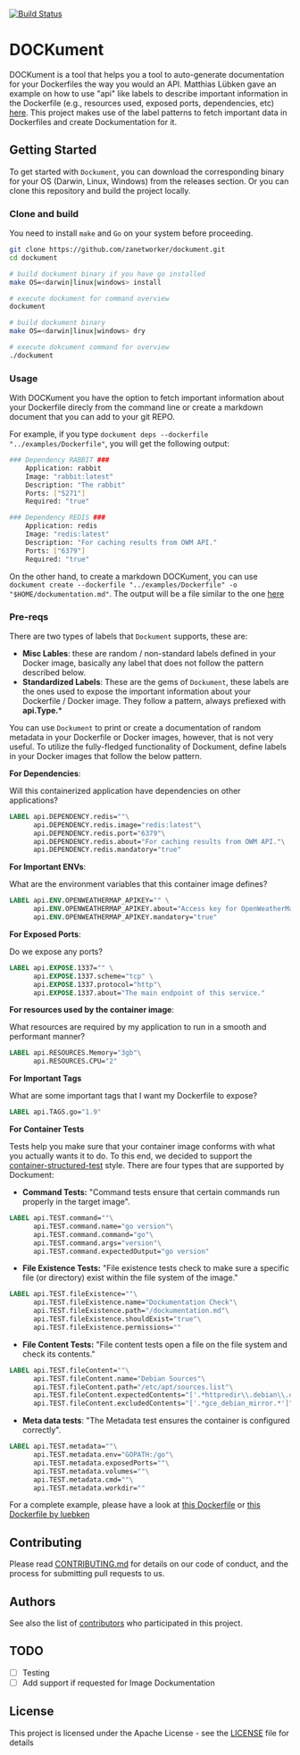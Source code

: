 [![Build Status](http://e812a0e6.ngrok.io/api/badges/zanetworker/dockument/status.svg?branch=master)](http://http://e812a0e6.ngrok.io/api/badges/zanetworker/dockument/status.svg?branch=master)

# DOCKument

DOCKument is a tool that helps you a tool to auto-generate documentation for your Dockerfiles the way you would an API. Matthias Lübken gave an example on how to use "api" like labels to describe important information in the Dockerfile (e.g., resources used, exposed ports, dependencies, etc) [here](https://github.com/luebken/currentweather/blob/master/Dockerfile). This project makes use of the label patterns to fetch important data in Dockerfiles and create Dockumentation for it.

## Getting Started

To get started with `Dockument`, you can download the corresponding binary for your OS (Darwin, Linux, Windows) from the releases section. Or you can clone this repository and build the project locally.

### Clone and build

You need to install `make` and `Go` on your system before proceeding.

```bash
git clone https://github.com/zanetworker/dockument.git
cd dockument

# build dockument binary if you have go installed
make OS=<darwin|linux|windows> install

# execute dockument for command overview
dockument

# build dockument binary 
make OS=<darwin|linux|windows> dry

# execute dokcument command for overview
./dockument
```

### Usage

<script src="https://asciinema.org/a/wJZ4kxaFFDrx5iT9wxEiZ6ZyB.js" id="asciicast-wJZ4kxaFFDrx5iT9wxEiZ6ZyB" async></script>

With DOCKument you have the option to fetch important information about your Dockerfile direcly from the command line or create a markdown document that you can add to your git REPO. 

For example, if you type `dockument deps --dockerfile "../examples/Dockerfile"`, you will get the following output:

```bash
### Dependency RABBIT ###
	Application: rabbit
	Image: "rabbit:latest"
	Description: "The rabbit"
	Ports: ["5271"]
	Required: "true"

### Dependency REDIS ###
	Application: redis
	Image: "redis:latest"
	Description: "For caching results from OWM API."
	Ports: ["6379"]
	Required: "true"
``` 

On the other hand, to create a markdown DOCKument, you can use `dockument create --dockerfile "../examples/Dockerfile" -o "$HOME/dockumentation.md"`. The output will be a file similar to the one [here]("https://github.com/zanetworker/dockument/blob/master/examples/dockumentation.md")

### Pre-reqs

There are two types of labels that `Dockument` supports, these are: 

- **Misc Lables**: these are random / non-standard  labels defined in your Docker image, basically any label that does not follow the pattern described below.
- **Standardized Labels**: These are the gems of `Dockument`, these labels are the ones used to expose the important information about your Dockerfile / Docker image. They follow a pattern, always prefiexed with **api.Type.***

You can use `Dockument` to print or create a documentation of random metadata in your Dockerfile or Docker images, however, that is not very useful. To utilize the fully-fledged functionality of Dockument, define labels in your Docker images that follow the below pattern.

**For Dependencies**:

Will this containerized application have dependencies on other applications?

```dockerfile
LABEL api.DEPENDENCY.redis=""\
      api.DEPENDENCY.redis.image="redis:latest"\
      api.DEPENDENCY.redis.port="6379"\
      api.DEPENDENCY.redis.about="For caching results from OWM API."\
      api.DEPENDENCY.redis.mandatory="true"
```

**For Important ENVs**:

What are the environment variables that this container image defines? 

```dockerfile
LABEL api.ENV.OPENWEATHERMAP_APIKEY="" \
      api.ENV.OPENWEATHERMAP_APIKEY.about="Access key for OpenWeatherMap. See http://openweathermap.org/appid for details." \
      api.ENV.OPENWEATHERMAP_APIKEY.mandatory="true"
```

**For Exposed Ports**:

Do we expose any ports? 

```dockerfile
LABEL api.EXPOSE.1337="" \
      api.EXPOSE.1337.scheme="tcp" \
	  api.EXPOSE.1337.protocol="http"\
      api.EXPOSE.1337.about="The main endpoint of this service."
```

**For resources used by the container image**:

What resources are required by my application to run in a smooth and performant manner?

```dockerfile
LABEL api.RESOURCES.Memory="3gb"\
      api.RESOURCES.CPU="2"
```

**For Important Tags** 

What are some important tags that I want my Dockerfile to expose?

```dockerfile
LABEL api.TAGS.go="1.9"
```

**For Container Tests** 

Tests help you make sure that your container image conforms with what you actually wants it to do. To this end, we decided to support the [container-structured-test](https://github.com/GoogleCloudPlatform/container-structure-test) style. There are four types that are supported by Dockument:

- **Command Tests:** "Command tests ensure that certain commands run properly in the target image".


```dockerfile
LABEL api.TEST.command=""\
      api.TEST.command.name="go version"\
      api.TEST.command.command="go"\
      api.TEST.command.args="version"\
      api.TEST.command.expectedOutput="go version"
```

- **File Existence Tests:** "File existence tests check to make sure a specific file (or directory) exist within the file system of the image."

```dockerfile
LABEL api.TEST.fileExistence=""\
      api.TEST.fileExistence.name="Dockumentation Check"\
      api.TEST.fileExistence.path="/dockumentation.md"\
      api.TEST.fileExistence.shouldExist="true"\
      api.TEST.fileExistence.permissions=""
```

- **File Content Tests:** "File content tests open a file on the file system and check its contents." 

```dockerfile
LABEL api.TEST.fileContent=""\
      api.TEST.fileContent.name="Debian Sources"\
      api.TEST.fileContent.path="/etc/apt/sources.list"\
      api.TEST.fileContent.expectedContents="['.*httpredir\\.debian\\.org.*']"\
      api.TEST.fileContent.excludedContents="['.*gce_debian_mirror.*']"
``` 

- **Meta data tests**: "The Metadata test ensures the container is configured correctly". 

```dockerfile
LABEL api.TEST.metadata=""\
      api.TEST.metadata.env="GOPATH:/go"\
      api.TEST.metadata.exposedPorts=""\
      api.TEST.metadata.volumes=""\
      api.TEST.metadata.cmd=""\
      api.TEST.metadata.workdir=""
```


For a complete example, please have a look at [this Dockerfile](https://github.com/zanetworker/dockument/blob/master/examples/Dockerfile) or [this Dockerfile by luebken](https://github.com/luebken/currentweather/blob/master/Dockerfile)


## Contributing

<!-- [CONTRIBUTING.md](https://gist.github.com/PurpleBooth/b24679402957c63ec426) -->
Please read [CONTRIBUTING.md](CONTRIBUTING.md) for details on our code of conduct, and the process for submitting pull requests to us.

## Authors

See also the list of [contributors](https://github.com/zanetworker/dockument/graphs/contributors) who participated in this project.

## TODO

- [ ] Testing
- [ ] Add support if requested for Image Dockumentation

## License

This project is licensed under the Apache License - see the [LICENSE](LICENSE) file for details
